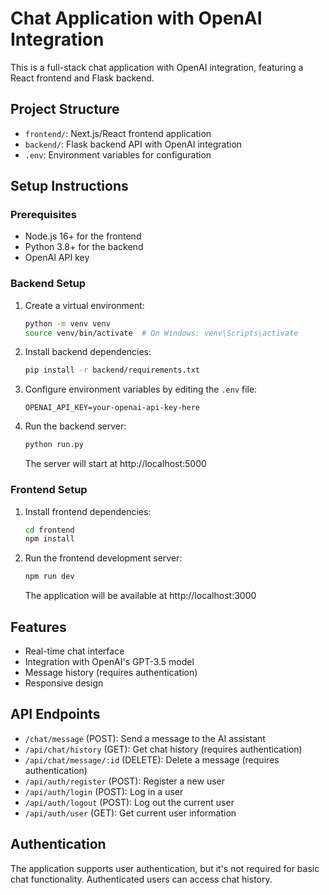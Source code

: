 # Chat Application with OpenAI Integration

This is a full-stack chat application with OpenAI integration, featuring a React frontend and Flask backend.

## Project Structure

- `frontend/`: Next.js/React frontend application
- `backend/`: Flask backend API with OpenAI integration
- `.env`: Environment variables for configuration

## Setup Instructions

### Prerequisites

- Node.js 16+ for the frontend
- Python 3.8+ for the backend
- OpenAI API key

### Backend Setup

1. Create a virtual environment:
   ```bash
   python -m venv venv
   source venv/bin/activate  # On Windows: venv\Scripts\activate
   ```

2. Install backend dependencies:
   ```bash
   pip install -r backend/requirements.txt
   ```

3. Configure environment variables by editing the `.env` file:
   ```
   OPENAI_API_KEY=your-openai-api-key-here
   ```

4. Run the backend server:
   ```bash
   python run.py
   ```

   The server will start at http://localhost:5000

### Frontend Setup

1. Install frontend dependencies:
   ```bash
   cd frontend
   npm install
   ```

2. Run the frontend development server:
   ```bash
   npm run dev
   ```

   The application will be available at http://localhost:3000

## Features

- Real-time chat interface
- Integration with OpenAI's GPT-3.5 model
- Message history (requires authentication)
- Responsive design

## API Endpoints

- `/chat/message` (POST): Send a message to the AI assistant
- `/api/chat/history` (GET): Get chat history (requires authentication)
- `/api/chat/message/:id` (DELETE): Delete a message (requires authentication)
- `/api/auth/register` (POST): Register a new user
- `/api/auth/login` (POST): Log in a user
- `/api/auth/logout` (POST): Log out the current user
- `/api/auth/user` (GET): Get current user information

## Authentication

The application supports user authentication, but it's not required for basic chat functionality. Authenticated users can access chat history.